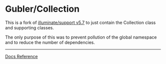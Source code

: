 # Gubler/Collection

This is a fork of [illuminate/support v5.7](https://github.com/illuminate/support/tree/5.7) to just contain the Collection class and supporting classes.

The only purpose of this was to prevent pollution of the global namespace and to reduce the number of dependencies.

---

[Docs Reference](https://laravel.com/docs/5.7/collections)

